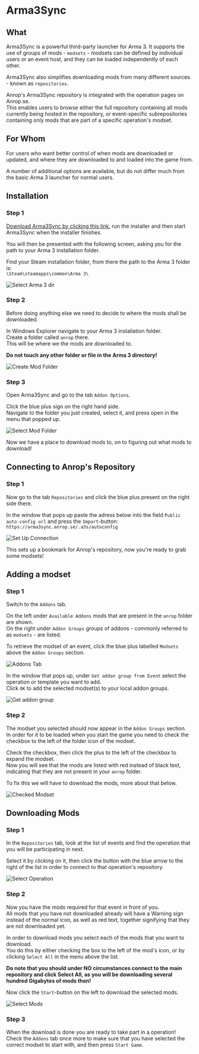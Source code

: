 # Arma3Sync

## What

Arma3Sync is a powerful third-party launcher for Arma 3.
It supports the use of groups of mods - `modsets` - modsets can be defined by individual users or an event host, and they can be loaded independently of each other.

Arma3Sync also simplifies downloading mods from many different sources - known as `repositories`.

Anrop's Arma3Sync repository is integrated with the operation pages on Anrop.se.  
This enables users to browse either the full repository containing all mods currently being hosted in the repository, or event-specific subrepositories containing only mods that are part of a specific operation's modset.

## For Whom

For users who want better control of when mods are downloaded or updated, and where they are downloaded to and loaded into the game from.

A number of additional options are available, but do not differ much from the basic Arma 3 launcher for normal users.

## Installation

### Step 1

[Download Arma3Sync by clicking this link.](http://hosted.anrop.se/arma3sync.exe) run the installer and then start Arma3Sync when the installer finishes.

You will then be presented with the following screen, asking you for the path to your Arma 3 installation folder.

Find your Steam installation folder, from there the path to the Arma 3 folder is:  
`\Steam\steamapps\common\Arma 3\`

![Select Arma 3 dir](./assets/select_arma3_dir.png)

### Step 2

Before doing anything else we need to decide to where the mods shall be downloaded.

In Windows Explorer navigate to your Arma 3 installation folder.  
Create a folder called `anrop` there.   
This will be where we the mods are downloaded to.

**Do not touch any other folder or file in the Arma 3 directory!**

![Create Mod Folder](./assets/create_mod_folder.png)

### Step 3

Open Arma3Sync and go to the tab `Addon Options`.

Click the blue plus sign on the right hand side.  
Navigate to the folder you just created, select it, and press open in the menu that popped up.

![Select Mod Folder](./assets/select_mod_folder.png)

Now we have a place to download mods to, on to figuring out what mods to download!

## Connecting to Anrop's Repository

### Step 1

Now go to the tab `Repositories` and click the blue plus present on the right side there.

In the window that pops up paste the adress below into the field `Public auto-config url` and press the `Import`-button:  
```https://arma3sync.anrop.se/.a3s/autoconfig```

![Set Up Connection](./assets/set_up_connection.png)

This sets up a bookmark for Anrop's repository, now you're ready to grab some modsets!

## Adding a modset

### Step 1

Switch to the `Addons` tab.

On the left under `Available Addons` mods that are present in the `anrop` folder are shown.  
On the right under `Addon Groups` groups of addons - commonly referred to as `modsets` - are listed.

To retrieve the modset of an event, click the blue plus labelled `Modsets` above the `Addon Groups` section.

![Addons Tab](./assets/addons_tab.png)

In the window that pops up, under `Get addon group from Event` select the operation or template you want to add.  
Click `OK` to add the selected modset(s) to your local addon groups.

![Get addon group](./assets/get_addon_group.png)

### Step 2

The modset you selected should now appear in the `Addon Groups` section.  
In order for it to be loaded when you start the game you need to check the checkbox to the left of the folder icon of the modset.

Check the checkbox, then click the plus to the left of the checkbox to expand the modset.  
Now you will see that the mods are listed with red instead of black text, indicating that they are not present in your `anrop` folder.

To fix this we will have to download the mods, more about that below.

![Checked Modset](./assets/checked_modset.png)

## Downloading Mods

### Step 1

In the `Repositories` tab, look at the list of events and find the operation that you will be participating in next.

Select it by clicking on it, then click the button with the blue arrow to the right of the list in order to connect to that operation's repository.

![Select Operation](./assets/select_operation.png)

### Step 2

Now you have the mods required for that event in front of you.  
All mods that you have not downloaded already will have a Warning sign instead of the normal icon, as well as red text, together signifying that they are not downloaded yet.

In order to download mods you select each of the mods that you want to download.  
You do this by either checking the box to the left of the mod's icon, or by clicking `Select All` in the menu above the list.

**Do note that you should under NO circumstances connect to the main repository and click Select All, as you will be downloading several hundred Gigabytes of mods then!**

Now click the `Start`-button on the left to download the selected mods.

![Select Mods](./assets/select_mods.png)

### Step 3

When the download is done you are ready to take part in a operation!  
Check the `Addons` tab once more to make sure that you have selected the correct modset to start with, and then press `Start Game`.


